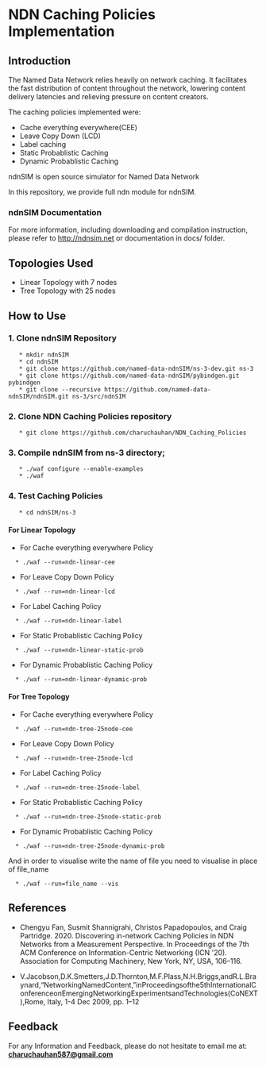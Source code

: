 # NDN Caching Policies Implementation

## Introduction

The Named Data Network relies heavily on network caching. It facilitates the fast distribution of
content throughout the network, lowering content delivery latencies and relieving pressure on content
creators.

The caching policies implemented were:

- Cache everything everywhere(CEE)
- Leave Copy Down (LCD)
- Label caching
- Static Probablistic Caching
- Dynamic Probablistic Caching


ndnSIM is open source simulator for Named Data Network

In this repository, we provide full ndn module for ndnSIM.




### ndnSIM Documentation
For more information, including downloading and compilation instruction, please refer to http://ndnsim.net or documentation in docs/ folder.

## Topologies Used

- Linear Topology with 7 nodes
- Tree Topology with 25 nodes
## How to Use

### 1. Clone ndnSIM Repository
```
   * mkdir ndnSIM
   * cd ndnSIM
   * git clone https://github.com/named-data-ndnSIM/ns-3-dev.git ns-3
   * git clone https://github.com/named-data-ndnSIM/pybindgen.git pybindgen
   * git clone --recursive https://github.com/named-data-ndnSIM/ndnSIM.git ns-3/src/ndnSIM
```
### 2. Clone NDN Caching Policies repository
```
   * git clone https://github.com/charuchauhan/NDN_Caching_Policies
```
### 3. Compile ndnSIM from ns-3 directory; 
```
   * ./waf configure --enable-examples
   * ./waf
```

### 4. Test Caching Policies
```
   * cd ndnSIM/ns-3
```   
#### For Linear Topology

   - For Cache everything everywhere Policy
 ```
   * ./waf --run=ndn-linear-cee
```  
  - For Leave Copy Down Policy
 ```
   * ./waf --run=ndn-linear-lcd
``` 
  - For Label Caching Policy
 ```
   * ./waf --run=ndn-linear-label
``` 
  - For Static Probablistic Caching Policy
 ```
   * ./waf --run=ndn-linear-static-prob
``` 
  - For Dynamic Probablistic Caching Policy
 ```
   * ./waf --run=ndn-linear-dynamic-prob
```  
#### For Tree  Topology

   - For Cache everything everywhere Policy
 ```
   * ./waf --run=ndn-tree-25node-cee
```  
  - For Leave Copy Down Policy
 ```
   * ./waf --run=ndn-tree-25node-lcd
``` 
  - For Label Caching Policy
 ```
   * ./waf --run=ndn-tree-25node-label
``` 
  - For Static Probablistic Caching Policy
 ```
   * ./waf --run=ndn-tree-25node-static-prob
``` 
  - For Dynamic Probablistic Caching Policy
 ```
   * ./waf --run=ndn-tree-25node-dynamic-prob
```  
 
 And in order to visualise write the name of file you need to visualise in place of file_name
 ```
   * ./waf --run=file_name --vis
```

## References

-  Chengyu Fan, Susmit Shannigrahi, Christos Papadopoulos, and Craig Partridge. 2020. Discovering in-network Caching Policies in NDN Networks from a Measurement Perspective. In Proceedings of the 7th ACM Conference on Information-Centric Networking (ICN '20). Association for Computing Machinery, New York, NY, USA, 106–116.

- V.Jacobson,D.K.Smetters,J.D.Thornton,M.F.Plass,N.H.Briggs,andR.L.Braynard,“NetworkingNamedContent,”inProceedingsofthe5thInternationalConferenceonEmergingNetworkingExperimentsandTechnologies(CoNEXT),Rome, Italy, 1-4 Dec 2009, pp. 1–12

## Feedback
For any Information and Feedback, please do not hesitate to email me at: **charuchauhan587@gmail.com**
